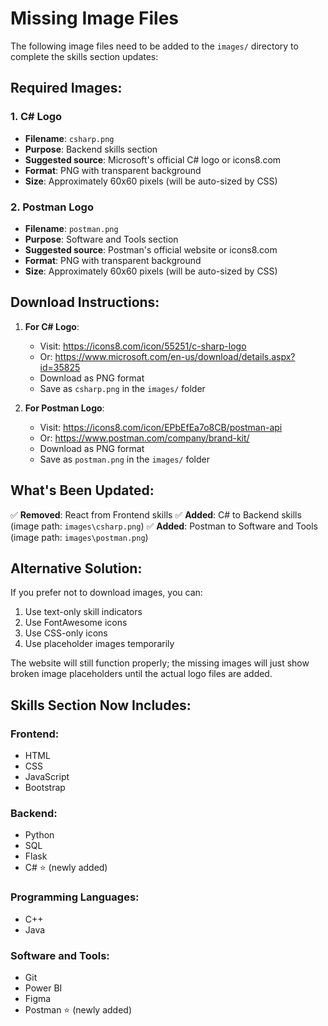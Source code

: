 # Missing Image Files

The following image files need to be added to the `images/` directory to complete the skills section updates:

## Required Images:

### 1. C# Logo
- **Filename**: `csharp.png`
- **Purpose**: Backend skills section
- **Suggested source**: Microsoft's official C# logo or icons8.com
- **Format**: PNG with transparent background
- **Size**: Approximately 60x60 pixels (will be auto-sized by CSS)

### 2. Postman Logo
- **Filename**: `postman.png`
- **Purpose**: Software and Tools section
- **Suggested source**: Postman's official website or icons8.com
- **Format**: PNG with transparent background
- **Size**: Approximately 60x60 pixels (will be auto-sized by CSS)

## Download Instructions:

1. **For C# Logo**:
   - Visit: https://icons8.com/icon/55251/c-sharp-logo
   - Or: https://www.microsoft.com/en-us/download/details.aspx?id=35825
   - Download as PNG format
   - Save as `csharp.png` in the `images/` folder

2. **For Postman Logo**:
   - Visit: https://icons8.com/icon/EPbEfEa7o8CB/postman-api
   - Or: https://www.postman.com/company/brand-kit/
   - Download as PNG format
   - Save as `postman.png` in the `images/` folder

## What's Been Updated:

✅ **Removed**: React from Frontend skills
✅ **Added**: C# to Backend skills (image path: `images\csharp.png`)
✅ **Added**: Postman to Software and Tools (image path: `images\postman.png`)

## Alternative Solution:

If you prefer not to download images, you can:
1. Use text-only skill indicators
2. Use FontAwesome icons
3. Use CSS-only icons
4. Use placeholder images temporarily

The website will still function properly; the missing images will just show broken image placeholders until the actual logo files are added.

## Skills Section Now Includes:

### Frontend:
- HTML
- CSS
- JavaScript
- Bootstrap

### Backend:
- Python
- SQL
- Flask
- C# ⭐ (newly added)

### Programming Languages:
- C++
- Java

### Software and Tools:
- Git
- Power BI
- Figma
- Postman ⭐ (newly added)